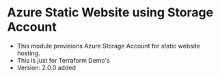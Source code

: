 # Azure Static Website using Storage Account
- This module provisions Azure Storage Account for static website hosting.
- This is just for Terraform Demo's
- Version: 2.0.0 added


